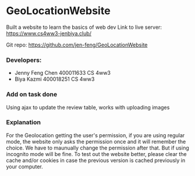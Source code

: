 # GeoLocationWebsite
Built a website to learn the basics of web dev
Link to live server: https://www.cs4ww3-jenbiya.club/

Git repo: https://github.com/jen-feng/GeoLocationWebsite

### Developers:
  - Jenny Feng Chen 400011633 CS 4ww3
  - Biya Kazmi 400018251 CS 4ww3

### Add on task done
Using ajax to update the review table, works with uploading images

### Explanation
For the Geolocation getting the user's permission, if you are using regular mode, the website only asks the permission once and it will remember the choice. We have to maunually change the permission after that. But if using incognito mode will be fine. To test out the website better, please clear the cache and/or cookies in case the previous version is cached previously in your computer. 
